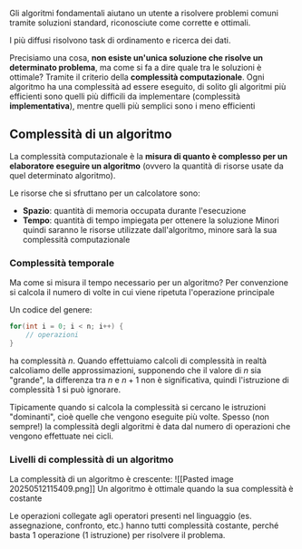 Gli algoritmi fondamentali aiutano un utente a risolvere problemi comuni tramite soluzioni standard, riconosciute come corrette e ottimali.

I più diffusi risolvono task di ordinamento e ricerca dei dati.

Precisiamo una cosa, **non esiste un'unica soluzione che risolve un determinato problema**, ma come si fa a dire quale tra le soluzioni è ottimale? Tramite il criterio della **complessità computazionale**.
Ogni algoritmo ha una complessità ad essere eseguito, di solito gli algoritmi più efficienti sono quelli più difficili da implementare (complessità **implementativa**), mentre quelli più semplici sono i meno efficienti
## Complessità di un algoritmo
La complessità computazionale è la **misura di quanto è complesso per un elaboratore eseguire un algoritmo** (ovvero la quantità di risorse usate da quel determinato algoritmo).

Le risorse che si sfruttano per un calcolatore sono:
- **Spazio**: quantità di memoria occupata durante l'esecuzione
- **Tempo**: quantità di tempo impiegata per ottenere la soluzione
Minori quindi saranno le risorse utilizzate dall'algoritmo, minore sarà la sua complessità computazionale
### Complessità temporale
Ma come si misura il tempo necessario per un algoritmo? Per convenzione si calcola il numero di volte in cui viene ripetuta l'operazione principale

Un codice del genere:
```c
for(int i = 0; i < n; i++) {
    // operazioni
}
```
ha complessità $n$. 
Quando effettuiamo calcoli di complessità in realtà calcoliamo delle approssimazioni, supponendo che il valore di $n$ sia "grande", la differenza tra $n$ e $n+1$ non è significativa, quindi l'istruzione di complessità $1$ si può ignorare.

Tipicamente quando si calcola la complessità si cercano le istruzioni "dominanti", cioè
quelle che vengono eseguite più volte. Spesso (non sempre!) la complessità degli algoritmi è data dal numero di operazioni che vengono effettuate nei cicli.
### Livelli di complessità di un algoritmo
La complessità di un algoritmo è crescente:
![[Pasted image 20250512115409.png]]
Un algoritmo è ottimale quando la sua complessità è costante 

Le operazioni collegate agli operatori presenti nel linguaggio (es. assegnazione, confronto, etc.) hanno tutti complessità costante, perché basta 1 operazione (1 istruzione) per risolvere il problema.


